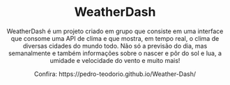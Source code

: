 <h1 align="center">WeatherDash</h1>

<p align="center">WeatherDash é um projeto criado em grupo que consiste em uma interface que consome uma API de clima e que mostra, em tempo real, o clima de diversas cidades do mundo todo. Não só a previsão do dia, mas semanalmente e também informações sobre o nascer e pôr do sol e lua, a umidade e velocidade do vento e muito mais! </p>

<p align="center"> Confira: https://pedro-teodorio.github.io/Weather-Dash/ </p>
